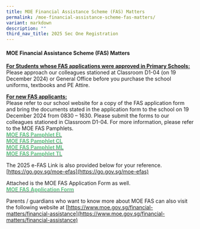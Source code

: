 ```yaml
---
title: MOE Financial Assistance Scheme (FAS) Matters
permalink: /moe-financial-assistance-scheme-fas-matters/
variant: markdown
description: ""
third_nav_title: 2025 Sec One Registration
---
```

#### MOE Financial Assistance Scheme (FAS) Matters
**<u>For Students whose FAS applications were approved in Primary Schools:</u>**<br>
Please approach our colleagues stationed at Classroom D1-04 (on 19 December 2024) or General Office before you purchase the school uniforms, textbooks and PE Attire.

  

**<u>For new FAS applicants:</u>** <br>
Please refer to our school website for a copy of the FAS application form and bring the documents stated in the&nbsp;application form to&nbsp;the school on 19 December 2024 from 0830 – 1630. Please submit the forms to our colleagues stationed in Classroom D1-04. For more information, please refer to the MOE FAS Pamphlets.<br>
<a href="/files/2025_MOE_FAS_pamphlet__EL_.pdf"><b><font color="#62C183">MOE FAS Pamphlet EL</font></b></a><br><a href="/files/2025_MOE_FAS_pamphlet__CL_.pdf"><b><font color="#62C183">MOE FAS Pamphlet CL</font></b></a><br><a href="/files/2025_MOE_FAS_pamphlet__ML_.pdf"><b><font color="#62C183">MOE FAS Pamphlet ML</font></b></a><br><a href="/files/2025_MOE_FAS_pamphlet__TL_.pdf"><b><font color="#62C183">MOE FAS Pamphlet TL</font></b></a>

The 2025 e-FAS Link is also provided below for your reference.<br>
[https://go.gov.sg/moe-efas](https://go.gov.sg/moe-efas)


Attached is the MOE FAS Application Form as well.<br><b><a color="#62C183" href="/files/MOE_FAS_Application_Form_2025.pdf"><font color="#62C183">MOE FAS Application Form</font></a></b>


 Parents  / guardians who want to know more about MOE FAS can also visit the following website at [https://www.moe.gov.sg/financial-matters/financial-assistance](https://www.moe.gov.sg/financial-matters/financial-assistance)